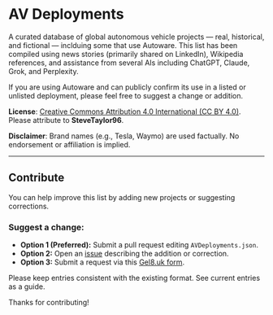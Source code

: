 # AV Deployments

A curated database of global autonomous vehicle projects — real, historical, and fictional — inclduing some that use Autoware. This list has been compiled using news stories (primarily shared on LinkedIn), Wikipedia references, and assistance from several AIs including ChatGPT, Claude, Grok, and Perplexity. 

If you are using Autoware and can publicly confirm its use in a listed or unlisted deployment, please feel free to suggest a change or addition.

**License**: [Creative Commons Attribution 4.0 International (CC BY 4.0)](https://creativecommons.org/licenses/by/4.0/).  
Please attribute to **SteveTaylor96**.

**Disclaimer**: Brand names (e.g., Tesla, Waymo) are used factually. No endorsement or affiliation is implied.

---

## Contribute

You can help improve this list by adding new projects or suggesting corrections.

### Suggest a change:
- **Option 1 (Preferred):** Submit a pull request editing `AVDeployments.json`.
- **Option 2:** Open an [issue](https://github.com/SteveTaylor96/AVdeployments/issues) describing the addition or correction.
- **Option 3:** Submit a request via this [Gel8.uk form](https://gel8.uk/AVDeployments/).

Please keep entries consistent with the existing format. See current entries as a guide.

Thanks for contributing!
